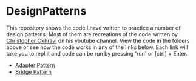# DesignPatterns

This repository shows the code I have written to practice a number of design patterns. Most of them are recreations of the code written by [Christopher Okhravi](https://www.youtube.com/watch?v=v9ejT8FO-7I&list=PLrhzvIcii6GNjpARdnO4ueTUAVR9eMBpc) on his youtube channel. View the code in the folders above or see how the code works in any of the links below. Each link will take you to repl.it and code can be run by pressing 'run' or \[ctrl\] + Enter.

* [Adapter Pattern](https://repl.it/@dukies_2000/AdapterPattern)
* [Bridge Pattern](https://repl.it/@dukies_2000/BridgePattern)

